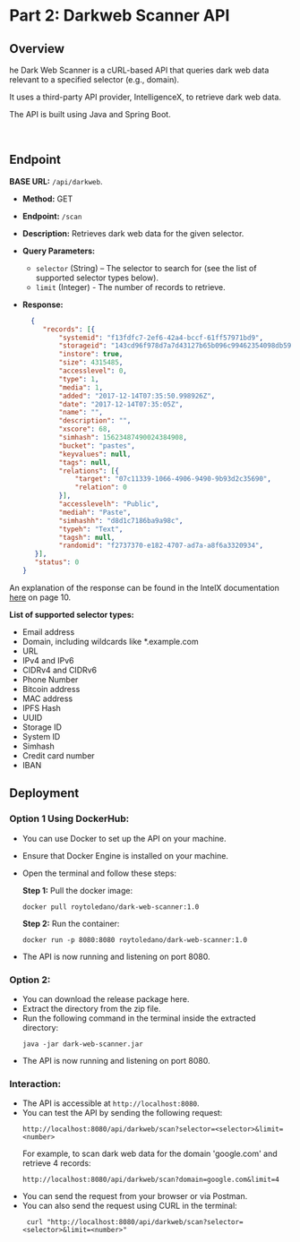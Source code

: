 # Part 2: Darkweb Scanner API

## Overview
he Dark Web Scanner is a cURL-based API that queries dark web data relevant to a specified selector (e.g., domain). 

It uses a third-party API provider, IntelligenceX, to retrieve dark web data. 

The API is built using Java and Spring Boot.

<br />

## Endpoint
**BASE URL:** `/api/darkweb`.

- **Method:**  GET

- **Endpoint:**  `/scan`

- **Description:**  Retrieves dark web data for the given selector.

- **Query Parameters:**
  - `selector` (String) – The selector to search for (see the list of supported selector types below).
  - `limit` (Integer) - The number of records to retrieve.

- **Response:**
  ```json
    {
       "records": [{
           "systemid": "f13fdfc7-2ef6-42a4-bccf-61ff57971bd9",
           "storageid": "143cd96f978d7a7d43127b65b096c99462354098db599cf0daa684a8fb69932b7f0b0420973bc99a83193ff98970a89a5b2e09bb0b4957e13427b2c0394d3407",
           "instore": true,
           "size": 4315485,
           "accesslevel": 0,
           "type": 1,
           "media": 1,
           "added": "2017-12-14T07:35:50.998926Z",
           "date": "2017-12-14T07:35:05Z",
           "name": "",
           "description": "",
           "xscore": 68,
           "simhash": 15623487490024384908,
           "bucket": "pastes",
           "keyvalues": null,
           "tags": null,
           "relations": [{
               "target": "07c11339-1066-4906-9490-9b93d2c35690",
               "relation": 0
           }],
           "accesslevelh": "Public",
           "mediah": "Paste",
           "simhashh": "d8d1c7186ba9a98c",
           "typeh": "Text",
           "tagsh": null,
           "randomid": "f2737370-e182-4707-ad7a-a8f6a3320934",
     }],
     "status": 0
  }


An explanation of the response can be found in the IntelX documentation [here](https://github.com/IntelligenceX/SDK/blob/master/Intelligence%20X%20API.pdf) on page 10.

**List of supported selector types:**

* Email address
* Domain, including wildcards like *.example.com
* URL
* IPv4 and IPv6
* CIDRv4 and CIDRv6
* Phone Number
* Bitcoin address
* MAC address
* IPFS Hash
* UUID
* Storage ID
* System ID
* Simhash
* Credit card number
* IBAN


## Deployment
### Option 1 Using DockerHub:
* You can use Docker to set up the API on your machine.
* Ensure that Docker Engine is installed on your machine.
* Open the terminal and follow these steps:
  
   **Step 1:** Pull the docker image:
  ```
  docker pull roytoledano/dark-web-scanner:1.0
  ```
   **Step 2:** Run the container:
  ```
  docker run -p 8080:8080 roytoledano/dark-web-scanner:1.0
  ```
* The API is now running and listening on port 8080.
  
### Option 2:
* You can download the release package here.
* Extract the directory from the zip file.
* Run the following command in the terminal inside the extracted directory:
  ```
  java -jar dark-web-scanner.jar
  ```
* The API is now running and listening on port 8080.

### Interaction:
* The API is accessible at `http://localhost:8080`.
* You can test the API by sending the following request:
  ```
  http://localhost:8080/api/darkweb/scan?selector=<selector>&limit=<number>
  ```
  For example, to scan dark web data for the domain 'google.com' and retrieve 4 records:
  ```
  http://localhost:8080/api/darkweb/scan?domain=google.com&limit=4
  ```
* You can send the request from your browser or via Postman.
* You can also send the request using CURL in the terminal:
  ```
   curl "http://localhost:8080/api/darkweb/scan?selector=<selector>&limit=<number>"
  ```


